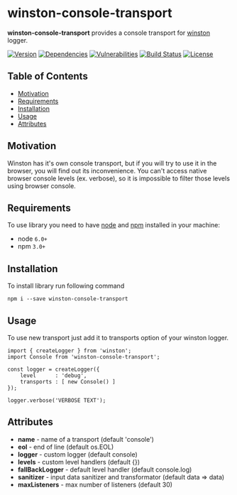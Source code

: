 # winston-console-transport
**winston-console-transport** provides a console transport for [winston](https://github.com/winstonjs/winston) logger.

[![Version][badge-vers]][npm]
[![Dependencies][badge-deps]][npm]
[![Vulnerabilities][badge-vuln]](https://snyk.io/)
[![Build Status][badge-tests]][travis]
[![License][badge-lic]][github]

## Table of Contents
  - [Motivation](#motivation)
  - [Requirements](#requirements)
  - [Installation](#installation)
  - [Usage](#usage)
  - [Attributes](#attributes)


## Motivation
Winston has it's own console transport, but if you will try to use it in the browser, you will find out its inconvenience. You can't access native browser console levels (ex. verbose), so it is impossible to filter those levels using browser console.

## Requirements
To use library you need to have [node](https://nodejs.org) and [npm](https://www.npmjs.com) installed in your machine:

* node `6.0+`
* npm `3.0+`

## Installation

To install library run following command
```
npm i --save winston-console-transport
```

## Usage
To use new transport just add it to transports option of your winston logger.

```
import { createLogger } from 'winston';
import Console from 'winston-console-transport';

const logger = createLogger({
    level      : 'debug',
    transports : [ new Console() ]
});

logger.verbose('VERBOSE TEXT');

```

## Attributes

* **name** - name of a transport (default 'console')
* **eol** - end of line (default os.EOL)
* **logger** - custom logger (default console)
* **levels** - custom level handlers (default {})
* **fallBackLogger** - default level handler (default console.log)
* **sanitizer** - input data sanitizer and transformator (default data => data)
* **maxListeners** - max number of listeners (default 30)

[npm]: https://www.npmjs.com/package/winston-console-transport
[github]: https://github.com/pustovitDmytro/winston-console-transport
[travis]: https://travis-ci.org/pustovitDmytro/winston-console-transport
[badge-deps]: https://img.shields.io/david/pustovitDmytro/winston-console-transport.svg
[badge-tests]: https://img.shields.io/travis/pustovitDmytro/winston-console-transport.svg
[badge-vuln]: https://img.shields.io/snyk/vulnerabilities/npm/winston-console-transport.svg?style=popout
[badge-vers]: https://img.shields.io/npm/v/winston-console-transport.svg
[badge-lic]: https://img.shields.io/github/license/pustovitDmytro/winston-console-transport.svg